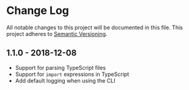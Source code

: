 # Change Log

All notable changes to this project will be documented in this file.
This project adheres to [Semantic Versioning](http://semver.org/).

## 1.1.0 - 2018-12-08

- Support for parsing TypeScript files
- Support for `import` expressions in TypeScript
- Add default logging when using the CLI
